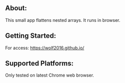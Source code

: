 ## About:
This small app flattens nested arrays. It runs in browser.


## Getting Started:
For access: https://wolf2016.github.io/



## Supported Platforms:
Only tested on latest Chrome web browser.
